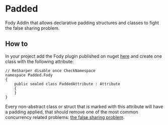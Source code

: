 # Padded
Fody AddIn that allows declarative padding structures and classes to fight the false sharing problem.

## How to
In your project add the Fody plugin published on nuget [here](https://www.nuget.org/packages/Padded.Fody/) and create one class with the following attribute:

```
// ReSharper disable once CheckNamespace
namespace Padded.Fody
{
    public sealed class PaddedAttribute : Attribute
    {
    }
}
```

Every non-abstract class or struct that is marked with this attribute will have a padding applied, that should remove one of the most common concurrency related problems: [the false sharing problem](http://mechanical-sympathy.blogspot.com/2011/07/false-sharing.html).
